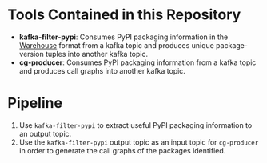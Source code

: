 Tools Contained in this Repository
==================================

- __kafka-filter-pypi__: Consumes PyPI packaging information in the
  [Warehouse](https://warehouse.readthedocs.io/) format from a kafka topic
  and produces unique package-version tuples into another kafka topic.
- __cg-producer__: Consumes PyPI packaging information from a kafka topic and
  produces call graphs into another kafka topic.

Pipeline
========

1. Use `kafka-filter-pypi` to extract useful PyPI packaging information to an
   output topic.
2. Use the `kafka-filter-pypi` output topic as an input topic for `cg-producer`
   in order to generate the call graphs of the packages identified.
